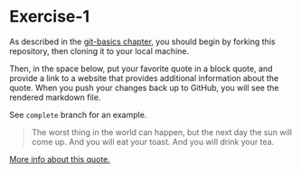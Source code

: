 # Exercise-1

As described in the [git-basics chapter](https://info201.github.io/git-basics.html), you should begin by forking this repository, then cloning it to your local machine.

Then, in the space below, put your favorite quote in a block quote, and provide a link to a website that provides additional information about the quote. When you push your changes back up to GitHub, you will see the rendered markdown file.

See `complete` branch for an example.

<blockquote>The worst thing in the world can happen, but the next day the sun will come up. And you will eat your toast. And you will drink your tea. </blockquote>
<a href="https://www.goodreads.com/quotes/669322-the-worst-thing-in-the-world-can-happen-but-the">More info about this quote.</a>

